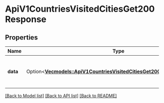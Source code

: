 # ApiV1CountriesVisitedCitiesGet200Response

## Properties

Name | Type | Description | Notes
------------ | ------------- | ------------- | -------------
**data** | Option<[**Vec<models::ApiV1CountriesVisitedCitiesGet200ResponseDataInner>**](_api_v1_countries_visited_cities_get_200_response_data_inner.md)> | Array of countries and their visited cities | [optional]

[[Back to Model list]](../README.md#documentation-for-models) [[Back to API list]](../README.md#documentation-for-api-endpoints) [[Back to README]](../README.md)


